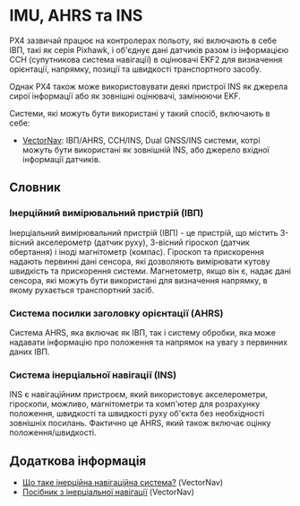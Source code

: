 # IMU, AHRS та INS

PX4 зазвичай працює на контролерах польоту, які включають в себе ІВП, такі як серія Pixhawk, і об'єднує дані датчиків разом із інформацією ССН (супутникова система навігації) в оцінювачі EKF2 для визначення орієнтації, напрямку, позиції та швидкості транспортного засобу.

Однак PX4 також може використовувати деякі пристрої INS як джерела сирої інформації або як зовнішні оцінювачі, замінюючи EKF.

Системи, які можуть бути використані у такий спосіб, включають в себе:

- [VectorNav](../sensor/vectornav.md): ІВП/AHRS, ССН/INS, Dual GNSS/INS системи, котрі можуть бути використані як зовнішній INS, або джерело вхідної інформації датчиків.

## Словник

### Інерційний вимірювальний пристрій (ІВП)

Інерціальний вимірювальний пристрій (ІВП) - це пристрій, що містить 3-вісний акселерометр (датчик руху), 3-вісний гіроскоп (датчик обертання) і іноді магнітометр (компас).
Гіроскоп та прискорення надають первинні дані сенсора, які дозволяють вимірювати кутову швидкість та прискорення системи.
Магнетометр, якщо він є, надає дані сенсора, які можуть бути використані для визначення напрямку, в якому рухається транспортний засіб.

### Система посилки заголовку орієнтації (AHRS)

Система AHRS, яка включає як ІВП, так і систему обробки, яка може надавати інформацію про положення та напрямок на увагу з первинних даних ІВП.

### Система інерціальної навігації (INS)

INS є навігаційним пристроєм, який використовує акселерометри, гіроскопи, можливо, магнітометри та комп'ютер для розрахунку положення, швидкості та швидкості руху об'єкта без необхідності зовнішніх посилань.
Фактично це AHRS, який також включає оцінку положення/швидкості.

## Додаткова інформація

- [Що таке інерційна навігаційна система?](https://www.vectornav.com/resources/inertial-navigation-articles/what-is-an-ins) (VectorNav)
- [Посібник з інерціальної навігації](https://www.vectornav.com/resources/inertial-navigation-primer) (VectorNav)
